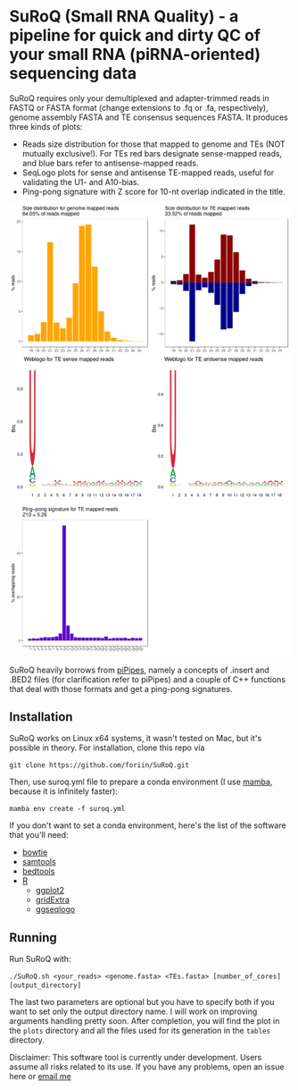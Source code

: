 # SuRoQ (Small RNA Quality) - a pipeline for quick and dirty QC of your small RNA (piRNA-oriented) sequencing data
SuRoQ requires only your demultiplexed and adapter-trimmed reads in FASTQ or FASTA format (change extensions to .fq or .fa, respectively), genome assembly FASTA and TE consensus sequences FASTA. It produces three kinds of plots:
- Reads size distribution for those that mapped to genome and TEs (NOT mutually exclusive!). For TEs red bars designate sense-mapped reads, and blue bars refer to antisense-mapped reads.
- SeqLogo plots for sense and antisense TE-mapped reads, useful for validating the U1- and A10-bias.
- Ping-pong signature with Z score for 10-nt overlap indicated in the title.
  
<img src=https://github.com/foriin/SuRoQ/blob/main/example/suroq_output.png width="600">

SuRoQ heavily borrows from [piPipes](https://github.com/bowhan/piPipes), namely a concepts of .insert and .BED2 files (for clarification refer to piPipes) and a couple of C++ functions that deal with those formats and get a ping-pong signatures.

## Installation
SuRoQ works on Linux x64 systems, it wasn't tested on Mac, but it's possible in theory. For installation, clone this repo via
```
git clone https://github.com/foriin/SuRoQ.git
```
Then, use suroq.yml file to prepare a conda environment (I use [mamba](https://anaconda.org/conda-forge/mamba), because it is infinitely faster):
```
mamba env create -f suroq.yml
```
If you don't want to set a conda environment, here's the list of the software that you'll need:
- [bowtie](https://bowtie-bio.sourceforge.net/index.shtml)
- [samtools](http://www.htslib.org/)
- [bedtools](https://bedtools.readthedocs.io/en/latest/)
- [R](https://www.r-project.org/)
  - [ggplot2](https://ggplot2.tidyverse.org/)
  - [gridExtra](https://cran.r-project.org/web/packages/gridExtra/index.html)
  - [ggseqlogo](https://omarwagih.github.io/ggseqlogo/)
 
## Running
Run SuRoQ with:
```
./SuRoQ.sh <your_reads> <genome.fasta> <TEs.fasta> [number_of_cores] [output_directory]
```
The last two parameters are optional but you have to specify both if you want to set only the output directory name. I will work on improving arguments handling pretty soon.
After completion, you will find the plot in the `plots` directory and all the files used for its generation in the `tables` directory.

Disclaimer: This software tool is currently under development. Users assume all risks related to its use.
If you have any problems, open an issue here or [email me](mailto:liartom2@gmail.com)
